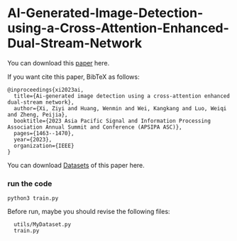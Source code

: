 # AI-Generated-Image-Detection-using-a-Cross-Attention-Enhanced-Dual-Stream-Network
You can download this [paper](https://ieeexplore.ieee.org/abstract/document/10317126) here.


If you want cite this paper, BibTeX as follows:
```
@inproceedings{xi2023ai,
  title={Ai-generated image detection using a cross-attention enhanced dual-stream network},
  author={Xi, Ziyi and Huang, Wenmin and Wei, Kangkang and Luo, Weiqi and Zheng, Peijia},
  booktitle={2023 Asia Pacific Signal and Information Processing Association Annual Summit and Conference (APSIPA ASC)},
  pages={1463--1470},
  year={2023},
  organization={IEEE}
}
```

You can download [Datasets](https://drive.google.com/file/d/1OnsjnS7eW5E7WlQ8SFaLEBs5Pocq1c-M/view?usp=sharing) of this paper here.

### run the code
```
python3 train.py 
```

Before run, maybe you should revise the following files:
```
  utils/MyDataset.py
  train.py
```
